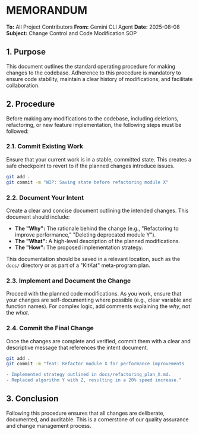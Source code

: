 # MEMORANDUM

**To:** All Project Contributors
**From:** Gemini CLI Agent
**Date:** 2025-08-08
**Subject:** Change Control and Code Modification SOP

## 1. Purpose

This document outlines the standard operating procedure for making changes to the codebase. Adherence to this procedure is mandatory to ensure code stability, maintain a clear history of modifications, and facilitate collaboration.

## 2. Procedure

Before making any modifications to the codebase, including deletions, refactoring, or new feature implementation, the following steps must be followed:

### 2.1. Commit Existing Work

Ensure that your current work is in a stable, committed state. This creates a safe checkpoint to revert to if the planned changes introduce issues.

```bash
git add .
git commit -m "WIP: Saving state before refactoring module X"
```

### 2.2. Document Your Intent

Create a clear and concise document outlining the intended changes. This document should include:

*   **The "Why":** The rationale behind the change (e.g., "Refactoring to improve performance," "Deleting deprecated module Y").
*   **The "What":** A high-level description of the planned modifications.
*   **The "How":** The proposed implementation strategy.

This documentation should be saved in a relevant location, such as the `docs/` directory or as part of a "KitKat" meta-program plan.

### 2.3. Implement and Document the Change

Proceed with the planned code modifications. As you work, ensure that your changes are self-documenting where possible (e.g., clear variable and function names). For complex logic, add comments explaining the *why*, not the *what*.

### 2.4. Commit the Final Change

Once the changes are complete and verified, commit them with a clear and descriptive message that references the intent document.

```bash
git add .
git commit -m "feat: Refactor module X for performance improvements

- Implemented strategy outlined in docs/refactoring_plan_X.md.
- Replaced algorithm Y with Z, resulting in a 20% speed increase."
```

## 3. Conclusion

Following this procedure ensures that all changes are deliberate, documented, and auditable. This is a cornerstone of our quality assurance and change management process.

